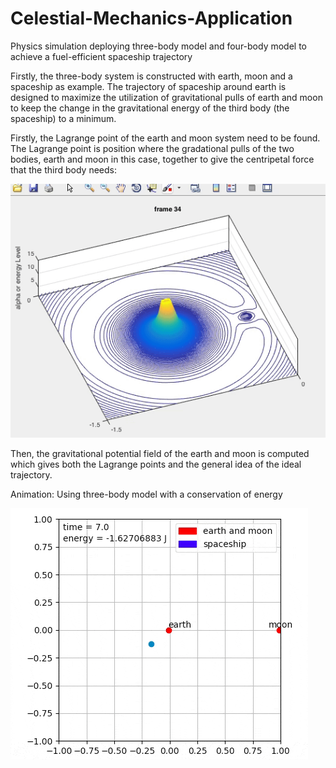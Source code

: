 # Celestial-Mechanics-Application
Physics simulation deploying three-body model and four-body model to achieve a fuel-efficient spaceship trajectory

Firstly, the three-body system is constructed with earth, moon and a spaceship as example. The trajectory of spaceship around earth is designed to maximize the utilization of gravitational pulls of earth and moon to keep the change in the gravitational energy of the third body (the spaceship) to a minimum.

Firstly, the Lagrange point of the earth and moon system need to be found. The Lagrange point is position where the gradational pulls of the two bodies, earth and moon in this case, together to give the centripetal force that the third body needs:

![alt tag](https://github.com/ZhekaiJin/Celestial-Mechanics-Application/blob/Lagrange-Potential-Field/L1.gif)

Then, the gravitational potential field of the earth and moon is computed which gives both the Lagrange points and the general idea of the ideal trajectory.





Animation: Using three-body model with a conservation of energy

![alt tag](https://github.com/ZhekaiJin/Celestial-Mechanics-Application/blob/Lagrange-Potential-Field/animation.gif)
